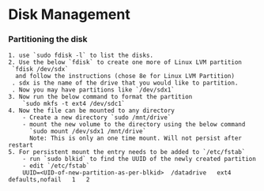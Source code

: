 # Disk Management
 
### Partitioning the disk

	1. use `sudo fdisk -l` to list the disks.
 	2. Use the below `fdisk` to create one more of Linux LVM partition
     `fdisk /dev/sdx`
      and follow the instructions (chose 8e for Linux LVM Partition)
     . sdx is the name of the drive that you would like to partition.
     . Now you may have partitions like `/dev/sdx1` 
    3. Now run the below command to format the partition
    	`sudo mkfs -t ext4 /dev/sdc1`
    4. Now the file can be mounted to any directory
    	- Create a new directory `sudo /mnt/drive`
    	- mount the new volume to the directory using the below command
    	  `sudo mount /dev/sdx1 /mnt/drive`
    	  Note: This is only an one time mount. Will not persist after restart
    5. For persistent mount the entry needs to be added to `/etc/fstab`
    	- run `sudo blkid` to find the UUID of the newly created partition
    	- edit `/etc/fstab`
    	UUID=<UID-of-new-partition-as-per-blkid>  /datadrive   ext4   defaults,nofail   1   2

